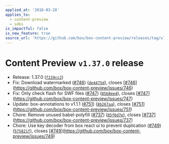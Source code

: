 ```yaml
---
applied_at: '2018-03-28'
applies_to:
  - content-preview
  - sdks
is_impactful: false
is_new_feature: true
source_url: 'https://github.com/box/box-content-preview/releases/tag/v1.37.0'
---
```


# Content Preview `v1.37.0` release


* Release: 1.37.0 ([`f219cc2`](https://github.com/box/box-content-preview/commit[`f219cc2`](https://github.com/box/box-content-preview/commit/f219cc2)))
* Fix: Download watermarked ([#746](https://github.com/box/box-content-preview/pull/746)) ([`de4475d`](https://github.com/box/box-content-preview/commit[`de4475d`](https://github.com/box/box-content-preview/commit/de4475d))), closes [[#746](https://github.com/box/box-content-preview/pull/746)](https://github.com/box/box-content-preview/issues/746)
* Fix: Only check flash for SWF files ([#747](https://github.com/box/box-content-preview/pull/747)) ([`85b8ee4`](https://github.com/box/box-content-preview/commit[`85b8ee4`](https://github.com/box/box-content-preview/commit/85b8ee4))), closes [[#747](https://github.com/box/box-content-preview/pull/747)](https://github.com/box/box-content-preview/issues/747)
* Update: box-annotations to v1.1.1 ([#751](https://github.com/box/box-content-preview/pull/751)) ([`8b267aa`](https://github.com/box/box-content-preview/commit[`8b267aa`](https://github.com/box/box-content-preview/commit/8b267aa))), closes [[#751](https://github.com/box/box-content-preview/pull/751)](https://github.com/box/box-content-preview/issues/751)
* Chore: Remove unused babel-polyfill ([#737](https://github.com/box/box-content-preview/pull/737)) ([`85f6d7e`](https://github.com/box/box-content-preview/commit[`85f6d7e`](https://github.com/box/box-content-preview/commit/85f6d7e))), closes [[#737](https://github.com/box/box-content-preview/pull/737)](https://github.com/box/box-content-preview/issues/737)
* Chore: Use key decoder from box react ui to prevent duplication ([#749](https://github.com/box/box-content-preview/pull/749)) ([`575821f`](https://github.com/box/box-content-preview/commit[`575821f`](https://github.com/box/box-content-preview/commit/575821f))), closes [[#749](https://github.com/box/box-content-preview/pull/749)](https://github.com/box/box-content-preview/issues/749)



